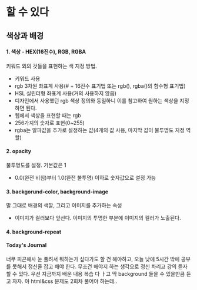 # 할 수 있다
## 색상과 배경
#### 1. 색상 - HEX(16진수), RGB, RGBA
키워드 외의 것들을 표현하는 색 지정 방법.
- 키워드 사용
- rgb 3차원 좌표계 사용(# + 16진수 표기법 또는 rgb(), rgba()의 함수형 표기법)
- HSL 실린더형 좌표계 사용(거의 사용하지 않음)
- 디자인에서 사용했던 rgb 색상 정의와 동일하니 이를 참고하여 원하는 색상을 지정하면 된다.
- 웹에서 색상을 표현할 때는 rgb
- 256가지의 숫자로 표현(0~255)
- rgba는 알파값을 추가로 설정하는 값(4개의 값 사용, 마지막 값이 불투명도 지정 역할)

#### 2. opacity
불투명도를 설정. 기본값은 1
- 0.0(완전 비침)부터 1.0(완전 불투명) 이하로 숫자값으로 설정 가능

#### 3. backgorund-color, background-image
말 그대로 배경의 색깔, 그리고 이미지를 추가하는 속성
- 이미지가 컬러보다 앞선다. 이미지의 투명한 부분에 이미지의 컬러가 노출된다.

#### 4. background-repeat



#### Today's Journal
너무 피곤해사 눈 풀려서 뭐하는가 싶다가도 할 건 해야하고, 오늘 낮에 5시간 밖에 공부를 못해서 정신줄 잡고 해야 한다. 무조건 해야지 하는 생각으로 정신 차리고 강의 듣자 할 수 있다. 우선 지금까지 배운 내용 복습 다 ㅏ고 딱 background 들을 수 있을만큼 듣고  자자. 아 html&css 문제도 2회차 풀어야 하는데..
